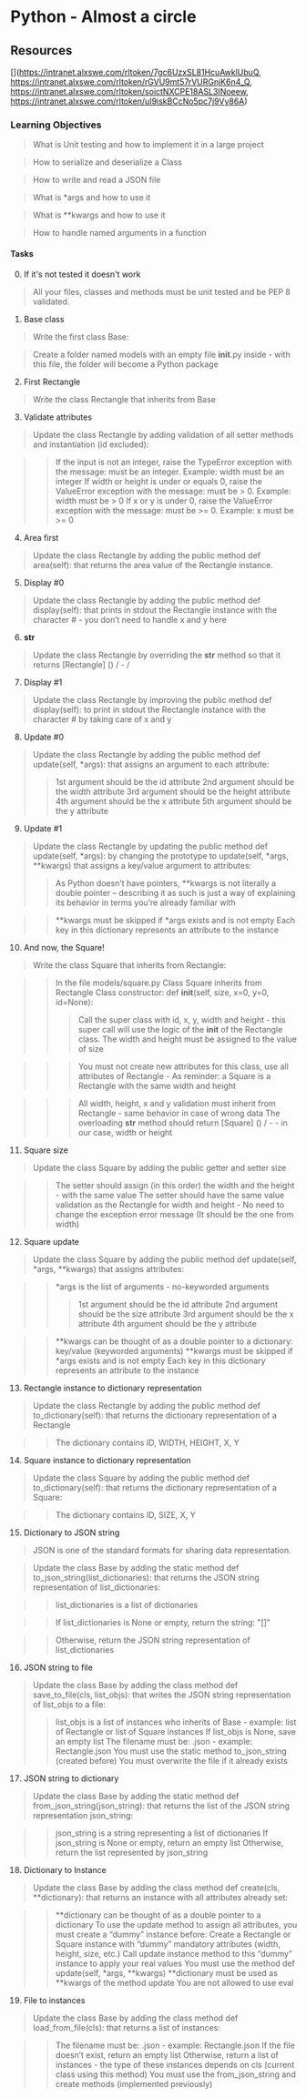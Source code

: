 # Python - Almost a circle

## Resources

[](https://intranet.alxswe.com/rltoken/7gc6UzxSL81HcuAwklUbuQ, https://intranet.alxswe.com/rltoken/rGVU9mt57rVURGnjK6n4_Q, https://intranet.alxswe.com/rltoken/soictNXCPE18ASL3INoeew, https://intranet.alxswe.com/rltoken/uI9iskBCcNo5pc7j9Vy86A)

### Learning Objectives

> What is Unit testing and how to implement it in a large project

> How to serialize and deserialize a Class

> How to write and read a JSON file

> What is *args and how to use it

> What is **kwargs and how to use it

> How to handle named arguments in a function

#### Tasks

0. If it's not tested it doesn't work

> All your files, classes and methods must be unit tested and be PEP 8 validated.

1. Base class

> Write the first class Base:

> Create a folder named models with an empty file __init__.py inside - with this file, the folder will become a Python package

2. First Rectangle

> Write the class Rectangle that inherits from Base

3. Validate attributes

> Update the class Rectangle by adding validation of all setter methods and instantiation (id excluded):

> > If the input is not an integer, raise the TypeError exception with the message: <name of the attribute> must be an integer. Example: width must be an integer
> > If width or height is under or equals 0, raise the ValueError exception with the message: <name of the attribute> must be > 0. Example: width must be > 0
> > If x or y is under 0, raise the ValueError exception with the message: <name of the attribute> must be >= 0. Example: x must be >= 0

4. Area first

> Update the class Rectangle by adding the public method def area(self): that returns the area value of the Rectangle instance.

5. Display #0

> Update the class Rectangle by adding the public method def display(self): that prints in stdout the Rectangle instance with the character # - you don’t need to handle x and y here

6. __str__

> Update the class Rectangle by overriding the __str__ method so that it returns [Rectangle] (<id>) <x>/<y> - <width>/<height>

7. Display #1

> Update the class Rectangle by improving the public method def display(self): to print in stdout the Rectangle instance with the character # by taking care of x and y

8. Update #0

> Update the class Rectangle by adding the public method def update(self, *args): that assigns an argument to each attribute:
> > 1st argument should be the id attribute
> > 2nd argument should be the width attribute
> > 3rd argument should be the height attribute
> > 4th argument should be the x attribute
> > 5th argument should be the y attribute

9. Update #1

> Update the class Rectangle by updating the public method def update(self, *args): by changing the prototype to update(self, *args, **kwargs) that assigns a key/value argument to attributes:
> > As Python doesn’t have pointers, **kwargs is not literally a double pointer – describing it as such is just a way of explaining its behavior in terms you’re already familiar with

> > **kwargs must be skipped if *args exists and is not empty
> > Each key in this dictionary represents an attribute to the instance

10. And now, the Square!

> Write the class Square that inherits from Rectangle:

> > In the file models/square.py
> > Class Square inherits from Rectangle
> > Class constructor: def __init__(self, size, x=0, y=0, id=None):
> > > Call the super class with id, x, y, width and height - this super call will use the logic of the __init__ of the Rectangle class. The width and height must be assigned to the value of size

> > > You must not create new attributes for this class, use all attributes of Rectangle - As reminder: a Square is a Rectangle with the same width and height

> > > All width, height, x and y validation must inherit from Rectangle - same behavior in case of wrong data
> > The overloading __str__ method should return [Square] (<id>) <x>/<y> - <size> - in our case, width or height

11. Square size

> Update the class Square by adding the public getter and setter size

> > The setter should assign (in this order) the width and the height - with the same value
> > The setter should have the same value validation as the Rectangle for width and height - No need to change the exception error message (It should be the one from width)

12. Square update

> Update the class Square by adding the public method def update(self, *args, **kwargs) that assigns attributes:

> > *args is the list of arguments - no-keyworded arguments
> > > 1st argument should be the id attribute
> > > 2nd argument should be the size attribute
> > > 3rd argument should be the x attribute
> > > 4th argument should be the y attribute

> > **kwargs can be thought of as a double pointer to a dictionary: key/value (keyworded arguments)
> > **kwargs must be skipped if *args exists and is not empty
> > Each key in this dictionary represents an attribute to the instance

13. Rectangle instance to dictionary representation

> Update the class Rectangle by adding the public method def to_dictionary(self): that returns the dictionary representation of a Rectangle

> > The dictionary contains ID, WIDTH, HEIGHT, X, Y

14. Square instance to dictionary representation

> Update the class Square by adding the public method def to_dictionary(self): that returns the dictionary representation of a Square:

> > The dictionary contains ID, SIZE, X, Y

15. Dictionary to JSON string

> JSON is one of the standard formats for sharing data representation.

> Update the class Base by adding the static method def to_json_string(list_dictionaries): that returns the JSON string representation of list_dictionaries:

> > list_dictionaries is a list of dictionaries

> > If list_dictionaries is None or empty, return the string: "[]"

> > Otherwise, return the JSON string representation of list_dictionaries

16. JSON string to file

> Update the class Base by adding the class method def save_to_file(cls, list_objs): that writes the JSON string representation of list_objs to a file:
> > list_objs is a list of instances who inherits of Base - example: list of Rectangle or list of Square instances
If list_objs is None, save an empty list
The filename must be: <Class name>.json - example: Rectangle.json
You must use the static method to_json_string (created before)
You must overwrite the file if it already exists

17. JSON string to dictionary

> Update the class Base by adding the static method def from_json_string(json_string): that returns the list of the JSON string representation json_string:

> > json_string is a string representing a list of dictionaries
If json_string is None or empty, return an empty list
Otherwise, return the list represented by json_string

18. Dictionary to Instance

> Update the class Base by adding the class method def create(cls, **dictionary): that returns an instance with all attributes already set:

> > **dictionary can be thought of as a double pointer to a dictionary
To use the update method to assign all attributes, you must create a “dummy” instance before:
Create a Rectangle or Square instance with “dummy” mandatory attributes (width, height, size, etc.)
Call update instance method to this “dummy” instance to apply your real values
You must use the method def update(self, *args, **kwargs)
**dictionary must be used as **kwargs of the method update
You are not allowed to use eval

19. File to instances

> Update the class Base by adding the class method def load_from_file(cls): that returns a list of instances:

> > The filename must be: <Class name>.json - example: Rectangle.json
If the file doesn’t exist, return an empty list
Otherwise, return a list of instances - the type of these instances depends on cls (current class using this method)
You must use the from_json_string and create methods (implemented previously)


